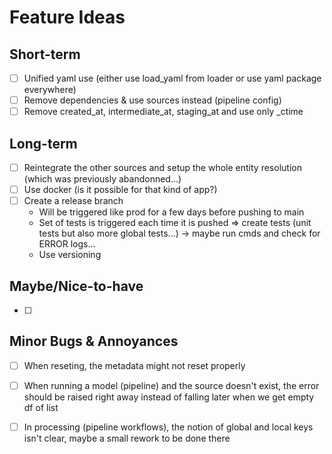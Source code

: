 # Feature Ideas

## Short-term
- [ ] Unified yaml use (either use load_yaml from loader or use yaml package everywhere)
- [ ] Remove dependencies & use sources instead (pipeline config)
- [ ] Remove created_at, intermediate_at, staging_at and use only _ctime

## Long-term
- [ ] Reintegrate the other sources and setup the whole entity resolution (which was previously abandonned...)
- [ ] Use docker (is it possible for that kind of app?)
- [ ] Create a release branch
    - Will be triggered like prod for a few days before pushing to main
    - Set of tests is triggered each time it is pushed => create tests (unit tests but also more global tests...) -> maybe run cmds and check for ERROR logs...
    - Use versioning

## Maybe/Nice-to-have
- [ ] 

## Minor Bugs & Annoyances
- [ ] When reseting, the metadata might not reset properly
- [ ] When running a model (pipeline) and the source doesn't exist, the error should be raised right away instead of falling later when we get empty df of list
- [ ] In processing (pipeline workflows), the notion of global and local keys isn't clear, maybe a small rework to be done there

